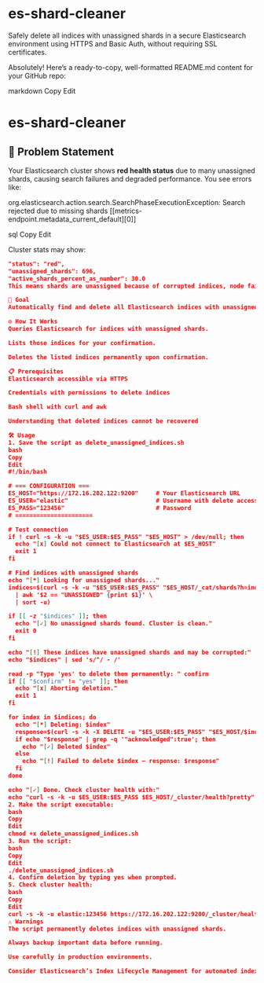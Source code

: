 # es-shard-cleaner
Safely delete all indices with unassigned shards in a secure Elasticsearch environment using HTTPS and Basic Auth, without requiring SSL certificates.

Absolutely! Here’s a ready-to-copy, well-formatted README.md content for your GitHub repo:

markdown
Copy
Edit
# es-shard-cleaner

## 🚨 Problem Statement

Your Elasticsearch cluster shows **red health status** due to many unassigned shards, causing search failures and degraded performance. You see errors like:

org.elasticsearch.action.search.SearchPhaseExecutionException:
Search rejected due to missing shards [[metrics-endpoint.metadata_current_default][0]]

sql
Copy
Edit

Cluster stats may show:

```json
"status": "red",
"unassigned_shards": 696,
"active_shards_percent_as_number": 30.0
This means shards are unassigned because of corrupted indices, node failures, or misconfiguration.

🎯 Goal
Automatically find and delete all Elasticsearch indices with unassigned shards, restoring cluster health — without requiring SSL certificates.

⚙️ How It Works
Queries Elasticsearch for indices with unassigned shards.

Lists those indices for your confirmation.

Deletes the listed indices permanently upon confirmation.

📋 Prerequisites
Elasticsearch accessible via HTTPS

Credentials with permissions to delete indices

Bash shell with curl and awk

Understanding that deleted indices cannot be recovered

🛠️ Usage
1. Save the script as delete_unassigned_indices.sh
bash
Copy
Edit
#!/bin/bash

# === CONFIGURATION ===
ES_HOST="https://172.16.202.122:9200"     # Your Elasticsearch URL
ES_USER="elastic"                         # Username with delete access
ES_PASS="123456"                          # Password
# ======================

# Test connection
if ! curl -s -k -u "$ES_USER:$ES_PASS" "$ES_HOST" > /dev/null; then
  echo "[x] Could not connect to Elasticsearch at $ES_HOST"
  exit 1
fi

# Find indices with unassigned shards
echo "[*] Looking for unassigned shards..."
indices=$(curl -s -k -u "$ES_USER:$ES_PASS" "$ES_HOST/_cat/shards?h=index,state" \
  | awk '$2 == "UNASSIGNED" {print $1}' \
  | sort -u)

if [[ -z "$indices" ]]; then
  echo "[✓] No unassigned shards found. Cluster is clean."
  exit 0
fi

echo "[!] These indices have unassigned shards and may be corrupted:"
echo "$indices" | sed 's/^/ - /'

read -p "Type 'yes' to delete them permanently: " confirm
if [[ "$confirm" != "yes" ]]; then
  echo "[x] Aborting deletion."
  exit 1
fi

for index in $indices; do
  echo "[*] Deleting: $index"
  response=$(curl -s -k -X DELETE -u "$ES_USER:$ES_PASS" "$ES_HOST/$index")
  if echo "$response" | grep -q '"acknowledged":true'; then
    echo "[✓] Deleted $index"
  else
    echo "[!] Failed to delete $index — response: $response"
  fi
done

echo "[✓] Done. Check cluster health with:"
echo "curl -s -k -u $ES_USER:$ES_PASS $ES_HOST/_cluster/health?pretty"
2. Make the script executable:
bash
Copy
Edit
chmod +x delete_unassigned_indices.sh
3. Run the script:
bash
Copy
Edit
./delete_unassigned_indices.sh
4. Confirm deletion by typing yes when prompted.
5. Check cluster health:
bash
Copy
Edit
curl -s -k -u elastic:123456 https://172.16.202.122:9200/_cluster/health?pretty
⚠️ Warnings
The script permanently deletes indices with unassigned shards.

Always backup important data before running.

Use carefully in production environments.

Consider Elasticsearch’s Index Lifecycle Management for automated index handling.



